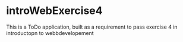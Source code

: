 # introWebExercise4
This is a ToDo application, built as a requirement to pass exercise 4 in introductopn to webbdevelopement
